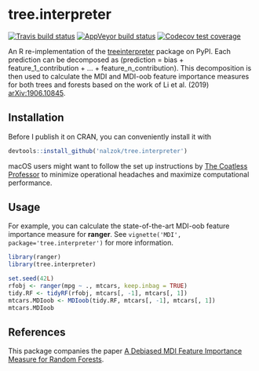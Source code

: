 # tree.interpreter
<!-- badges: start -->
[![Travis build status](https://travis-ci.org/nalzok/tree.interpreter.svg?branch=master)](https://travis-ci.org/nalzok/tree.interpreter)
[![AppVeyor build status](https://ci.appveyor.com/api/projects/status/github/nalzok/tree.interpreter?branch=master&svg=true)](https://ci.appveyor.com/project/nalzok/tree.interpreter)
[![Codecov test coverage](https://codecov.io/gh/nalzok/tree.interpreter/branch/master/graph/badge.svg)](https://codecov.io/gh/nalzok/tree.interpreter?branch=master)
<!-- badges: end -->

An R re-implementation of the [treeinterpreter][treeinterpreter] package on
PyPI. Each prediction can be decomposed as (prediction = bias +
feature\_1\_contribution + ... + feature\_n\_contribution). This decomposition
is then used to calculate the MDI and MDI-oob feature importance measures for
both trees and forests based on the work of Li et al. (2019)
<arXiv:1906.10845>.

## Installation

Before I publish it on CRAN, you can conveniently install it with

```r
devtools::install_github('nalzok/tree.interpreter')
```

macOS users might want to follow the set up instructions by [The Coatless
Professor][coatless] to minimize operational headaches and maximize
computational performance.

## Usage

For example, you can calculate the state-of-the-art MDI-oob feature importance
measure for **ranger**. See `vignette('MDI', package='tree.interpreter')` for
more information.

```r
library(ranger)
library(tree.interpreter)

set.seed(42L)
rfobj <- ranger(mpg ~ ., mtcars, keep.inbag = TRUE)
tidy.RF <- tidyRF(rfobj, mtcars[, -1], mtcars[, 1])
mtcars.MDIoob <- MDIoob(tidy.RF, mtcars[, -1], mtcars[, 1])
mtcars.MDIoob
```

## References

This package companies the paper [A Debiased MDI Feature Importance Measure for
Random Forests][debiased].


  [treeinterpreter]: https://pypi.org/project/treeinterpreter/
  [debiased]: https://arxiv.org/abs/1906.10845
  [coatless]: https://thecoatlessprofessor.com/programming/cpp/r-compiler-tools-for-rcpp-on-macos/
